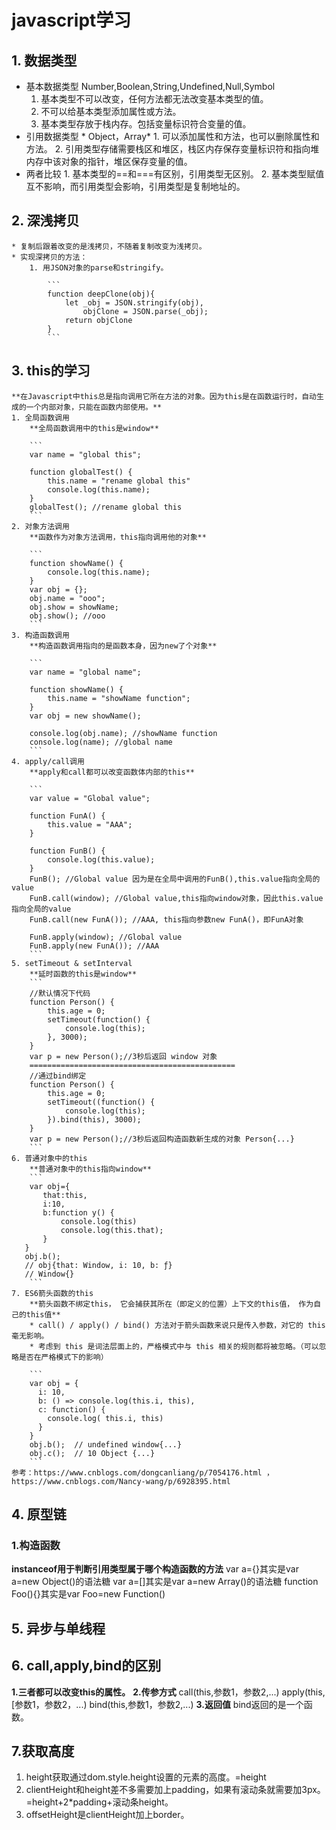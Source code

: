 # **javascript学习**
## 1. 数据类型
* 基本数据类型
Number,Boolean,String,Undefined,Null,Symbol
   1. 基本类型不可以改变，任何方法都无法改变基本类型的值。
   2. 不可以给基本类型添加属性或方法。
   3. 基本类型存放于栈内存。包括变量标识符合变量的值。
* 引用数据类型
        * Object，Array*
        1. 可以添加属性和方法，也可以删除属性和方法。
        2. 引用类型存储需要栈区和堆区，栈区内存保存变量标识符和指向堆内存中该对象的指针，堆区保存变量的值。
* 两者比较
        1. 基本类型的==和===有区别，引用类型无区别。
        2. 基本类型赋值互不影响，而引用类型会影响，引用类型是复制地址的。
## 2. 深浅拷贝
    * 复制后跟着改变的是浅拷贝，不随着复制改变为浅拷贝。
    * 实现深拷贝的方法：
        1. 用JSON对象的parse和stringify。
            
            ```
            function deepClone(obj){
                let _obj = JSON.stringify(obj),
                    objClone = JSON.parse(_obj);
                return objClone
            }    
            ```
## 3. this的学习
    **在Javascript中this总是指向调用它所在方法的对象。因为this是在函数运行时，自动生成的一个内部对象，只能在函数内部使用。**
    1. 全局函数调用
        **全局函数调用中的this是window**
        
        ```
        var name = "global this";

        function globalTest() {
            this.name = "rename global this"
            console.log(this.name);
        }
        globalTest(); //rename global this
        ```
    2. 对象方法调用
        **函数作为对象方法调用，this指向调用他的对象**
        
        ```
        function showName() {
            console.log(this.name);
        }
        var obj = {};
        obj.name = "ooo";
        obj.show = showName;
        obj.show(); //ooo
        ```
    3. 构造函数调用
        **构造函数调用指向的是函数本身，因为new了个对象**
        
        ```
        var name = "global name";
    
        function showName() {
            this.name = "showName function";
        }
        var obj = new showName();
    
        console.log(obj.name); //showName function
        console.log(name); //global name
        ```
    4. apply/call调用
        **apply和call都可以改变函数体内部的this**
        
        ```
        var value = "Global value";
    
        function FunA() {
            this.value = "AAA";
        }
    
        function FunB() {
            console.log(this.value);
        }
        FunB(); //Global value 因为是在全局中调用的FunB(),this.value指向全局的value
        FunB.call(window); //Global value,this指向window对象，因此this.value指向全局的value
        FunB.call(new FunA()); //AAA, this指向参数new FunA()，即FunA对象
    
        FunB.apply(window); //Global value
        FunB.apply(new FunA()); //AAA
        ```
    5. setTimeout & setInterval
        **延时函数的this是window**
        ```
        //默认情况下代码
        function Person() {  
            this.age = 0;  
            setTimeout(function() {
                console.log(this);
            }, 3000);
        }
        var p = new Person();//3秒后返回 window 对象
        ==============================================
        //通过bind绑定
        function Person() {  
            this.age = 0;  
            setTimeout((function() {
                console.log(this);
            }).bind(this), 3000);
        }
        var p = new Person();//3秒后返回构造函数新生成的对象 Person{...}
        ```
    6. 普通对象中的this
        **普通对象中的this指向window**
        ```
        var obj={
           that:this,
           i:10,
           b:function y() {
               console.log(this)
               console.log(this.that);
           }
       }
       obj.b();
       // obj{that: Window, i: 10, b: ƒ}
       // Window{}
        ```
    7. ES6箭头函数的this
        **箭头函数不绑定this， 它会捕获其所在（即定义的位置）上下文的this值， 作为自己的this值**
        * call() / apply() / bind() 方法对于箭头函数来说只是传入参数，对它的 this 毫无影响。
        * 考虑到 this 是词法层面上的，严格模式中与 this 相关的规则都将被忽略。（可以忽略是否在严格模式下的影响）
        
        ```
        var obj = {
          i: 10,
          b: () => console.log(this.i, this),
          c: function() {
            console.log( this.i, this)
          }
        }
        obj.b();  // undefined window{...}
        obj.c();  // 10 Object {...}
        ```
    参考：https://www.cnblogs.com/dongcanliang/p/7054176.html ， https://www.cnblogs.com/Nancy-wang/p/6928395.html
## 4. 原型链
### 1.构造函数
**instanceof用于判断引用类型属于哪个构造函数的方法**
    var a={}其实是var a=new Object()的语法糖
    var a=[]其实是var a=new Array()的语法糖
    function Foo(){}其实是var Foo=new Function()
## 5. 异步与单线程
## 6. call,apply,bind的区别
**1.三者都可以改变this的属性。**
    **2.传参方式**
        call(this,参数1，参数2,...)
        apply(this,[参数1，参数2，...)
        bind(this,参数1，参数2,...)
**3.返回值**
        bind返回的是一个函数。
## 7.获取高度
   1. height获取通过dom.style.height设置的元素的高度。=height
   2. clientHeight和height差不多需要加上padding，如果有滚动条就需要加3px。=height+2*padding+滚动条height。
   3. offsetHeight是clientHeight加上border。
